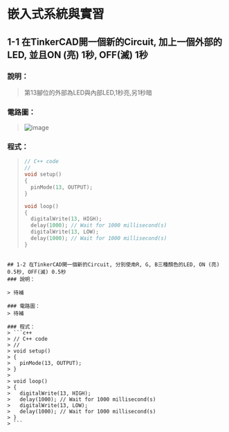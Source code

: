 # 嵌入式系統與實習

## 1-1 在TinkerCAD開一個新的Circuit, 加上一個外部的LED, 並且ON (亮) 1秒, OFF(滅) 1秒 
### 說明：

> 第13腳位的外部為LED與內部LED,1秒亮,另1秒暗

### 電路圖：
> ![image](https://user-images.githubusercontent.com/31268069/130342065-be43918a-33bf-4df8-b9ad-ff601897e91e.png)

### 程式：
> ```c++
> // C++ code
> //
> void setup()
> {
>   pinMode(13, OUTPUT);
> }
> 
> void loop()
> {
>   digitalWrite(13, HIGH);
>   delay(1000); // Wait for 1000 millisecond(s)
>   digitalWrite(13, LOW);
>   delay(1000); // Wait for 1000 millisecond(s)
> }
 ```

## 1-2 在TinkerCAD開一個新的Circuit, 分別使甪R, G, B三種顏色的LED, ON (亮) 0.5秒, OFF(滅) 0.5秒
### 說明：

> 待補

### 電路圖：
> 待補

### 程式：
> ```c++
> // C++ code
> //
> void setup()
> {
>   pinMode(13, OUTPUT);
> }
> 
> void loop()
> {
>   digitalWrite(13, HIGH);
>   delay(1000); // Wait for 1000 millisecond(s)
>   digitalWrite(13, LOW);
>   delay(1000); // Wait for 1000 millisecond(s)
> }
> ```
